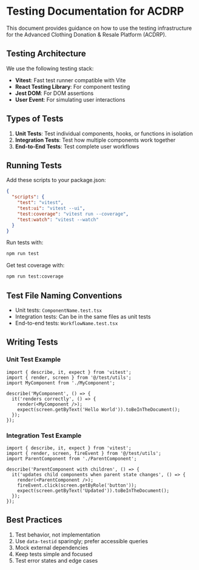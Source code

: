 
# Testing Documentation for ACDRP

This document provides guidance on how to use the testing infrastructure for the Advanced Clothing Donation & Resale Platform (ACDRP).

## Testing Architecture

We use the following testing stack:
- **Vitest**: Fast test runner compatible with Vite
- **React Testing Library**: For component testing
- **Jest DOM**: For DOM assertions
- **User Event**: For simulating user interactions

## Types of Tests

1. **Unit Tests**: Test individual components, hooks, or functions in isolation
2. **Integration Tests**: Test how multiple components work together
3. **End-to-End Tests**: Test complete user workflows

## Running Tests

Add these scripts to your package.json:

```json
{
  "scripts": {
    "test": "vitest",
    "test:ui": "vitest --ui",
    "test:coverage": "vitest run --coverage",
    "test:watch": "vitest --watch"
  }
}
```

Run tests with:
```bash
npm run test
```

Get test coverage with:
```bash
npm run test:coverage
```

## Test File Naming Conventions

- Unit tests: `ComponentName.test.tsx`
- Integration tests: Can be in the same files as unit tests
- End-to-end tests: `WorkflowName.test.tsx`

## Writing Tests

### Unit Test Example

```tsx
import { describe, it, expect } from 'vitest';
import { render, screen } from '@/test/utils';
import MyComponent from './MyComponent';

describe('MyComponent', () => {
  it('renders correctly', () => {
    render(<MyComponent />);
    expect(screen.getByText('Hello World')).toBeInTheDocument();
  });
});
```

### Integration Test Example

```tsx
import { describe, it, expect } from 'vitest';
import { render, screen, fireEvent } from '@/test/utils';
import ParentComponent from './ParentComponent';

describe('ParentComponent with children', () => {
  it('updates child components when parent state changes', () => {
    render(<ParentComponent />);
    fireEvent.click(screen.getByRole('button'));
    expect(screen.getByText('Updated')).toBeInTheDocument();
  });
});
```

## Best Practices

1. Test behavior, not implementation
2. Use `data-testid` sparingly; prefer accessible queries
3. Mock external dependencies
4. Keep tests simple and focused
5. Test error states and edge cases
